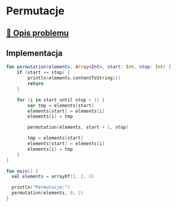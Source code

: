 # Permutacje

## [:link: Opis problemu](../../../../algorithms/backtracking/permutations.md)

## Implementacja

```kotlin linenums="1"
fun permutation(elements: Array<Int>, start: Int, stop: Int) {
    if (start == stop) {
        println(elements.contentToString())
        return
    }

    for (i in start until stop + 1) {
        var tmp = elements[start]
        elements[start] = elements[i]
        elements[i] = tmp

        permutation(elements, start + 1, stop)

        tmp = elements[start]
        elements[start] = elements[i]
        elements[i] = tmp
    }
}

fun main() {
  val elements = arrayOf(1, 2, 3)

  println("Permutacje:")
  permutation(elements, 0, 2)
}
```
